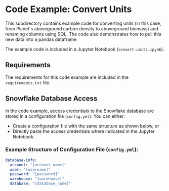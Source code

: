 # Code Example: Convert Units

This subdirectory contains example code for converting units (in this case, from Planet's aboveground carbon density to aboveground biomass) and renaming columns using SQL. The code also demonstrates how to pull this new data into a pandas dataframe.

The example code is included in a Jupyter Notebook (`convert-units.ipynb`).

## Requirements

The requirements for this code example are included in the `requirements.txt` file.

## Snowflake Database Access

In the code example, access credentials to the Snowflake database are stored in a configuration file (`config.yml`). You can either:
- Create a configuration file with the same structure as shown below, or
- Directly paste the access credentials where indicated in the Jupyter Notebook.

### Example Structure of Configuration File (`config.yml`):

```yaml
database-info:
  account: "[account_name]"
  user: "[username]"
  password: "[password]"
  warehouse: "[warehouse]"
  database: "[database_name]"
